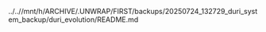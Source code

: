 ../..//mnt/h/ARCHIVE/.UNWRAP/FIRST/backups/20250724_132729_duri_system_backup/duri_evolution/README.md
